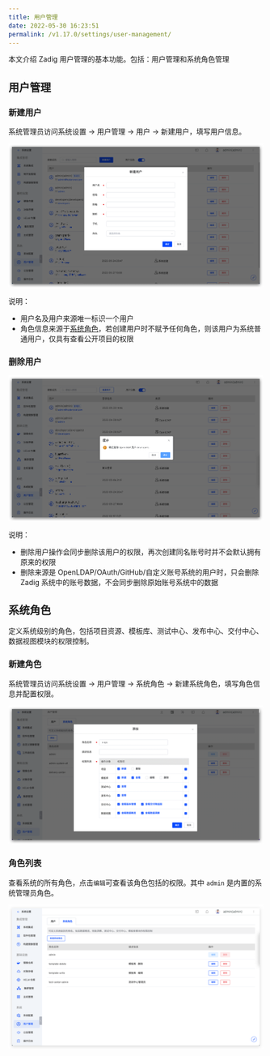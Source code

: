 ```yaml
---
title: 用户管理
date: 2022-05-30 16:23:51
permalink: /v1.17.0/settings/user-management/
---
```


本文介绍 Zadig 用户管理的基本功能。包括：用户管理和系统角色管理

## 用户管理

### 新建用户

系统管理员访问系统设置 -> 用户管理 -> 用户 -> 新建用户，填写用户信息。  

![create_user](./_images/create_user.png)

说明：
- 用户名及用户来源唯一标识一个用户
- 角色信息来源于[系统角色](#系统角色)，若创建用户时不赋予任何角色，则该用户为系统普通用户，仅具有查看公开项目的权限

### 删除用户

![delete_user](./_images/delete_user.png)

说明：

- 删除用户操作会同步删除该用户的权限，再次创建同名账号时并不会默认拥有原来的权限
- 删除来源是 OpenLDAP/OAuth/GitHub/自定义账号系统的用户时，只会删除 Zadig 系统中的账号数据，不会同步删除原始账号系统中的数据

## 系统角色

定义系统级别的角色，包括项目资源、模板库、测试中心、发布中心、交付中心、数据视图模块的权限控制。

### 新建角色

系统管理员访问系统设置 -> 用户管理 -> 系统角色 -> 新建系统角色，填写角色信息并配置权限。  

![create_system_role](./_images/create_system_role.png)

### 角色列表

查看系统的所有角色，点击`编辑`可查看该角色包括的权限。其中 `admin` 是内置的系统管理员角色。

![system_role_list](./_images/system_role_list.png)